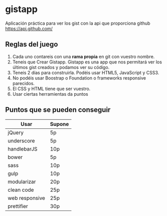# gistapp
Aplicación práctica para ver los gist con la api que proporciona github https://api.github.com/

## Reglas del juego
1. Cada uno contareis con una **rama propia** en git con vuestro nombre.
2. Teneis que Crear Gistapp. Gistapp es una app que nos permitará ver los últimos gist creados y podamos ver su código.
3. Teneis 2 días para construirla. Podéis usar HTML5, JavaScript y CSS3.
4. No podéis usar Boostrap o Foundation o frameworks responsive parecidos. 
5. El CSS y HTML tiene que ser vuestro.
6. Usar ciertas herramientas da puntos


## Puntos que se pueden conseguir

| Usar           | Supone       |
| -------------- | ------------ | 
| jQuery         | 5p           |
| underscore     | 5p           |  
| handlebarJS    | 10p          |
| bower          | 5p           |
| sass           | 10p          |
| gulp           | 10p          |
| modularizar    | 20p          |
| clean code     | 25p          |
| web responsive | 25p          |
| prettifier     | 30p          |




